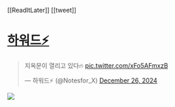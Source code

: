 [[ReadItLater]] [[tweet]]

# [하워드⚡️](https://twitter.com/Notesfor_X/status/1872403897748459687)

> 지옥문이 열리고 있다🔥 [pic.twitter.com/xFo5AFmxzB](https://t.co/xFo5AFmxzB)
> 
> — 하워드⚡️ (@Notesfor\_X) [December 26, 2024](https://twitter.com/Notesfor_X/status/1872403897748459687?ref_src=twsrc%5Etfw)


![](https://i.imgur.com/4BT8PVN.png)
